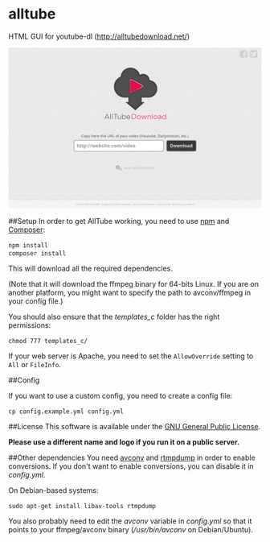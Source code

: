 alltube
=======

HTML GUI for youtube-dl (http://alltubedownload.net/)

![Screenshot](img/screenshot.png "Alltube GUI screenshot")

##Setup
In order to get AllTube working, you need to use [npm](https://www.npmjs.com/) and [Composer](https://getcomposer.org/):

    npm install
    composer install

This will download all the required dependencies.

(Note that it will download the ffmpeg binary for 64-bits Linux. If you are on another platform, you might want to specify the path to avconv/ffmpeg in your config file.)

You should also ensure that the *templates_c* folder has the right permissions:

    chmod 777 templates_c/

If your web server is Apache, you need to set the `AllowOverride` setting to `All` or `FileInfo`.

##Config

If you want to use a custom config, you need to create a config file:

    cp config.example.yml config.yml


##License
This software is available under the [GNU General Public License](http://www.gnu.org/licenses/gpl.html).

__Please use a different name and logo if you run it on a public server.__

##Other dependencies
You need [avconv](https://libav.org/avconv.html) and [rtmpdump](http://rtmpdump.mplayerhq.hu/) in order to enable conversions.
If you don't want to enable conversions, you can disable it in *config.yml*.

On Debian-based systems:

    sudo apt-get install libav-tools rtmpdump

You also probably need to edit the *avconv* variable in *config.yml* so that it points to your ffmpeg/avconv binary (*/usr/bin/avconv* on Debian/Ubuntu).
